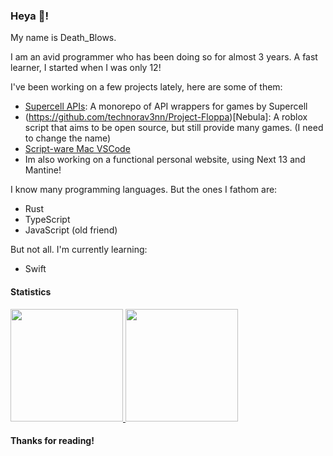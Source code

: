 ### Heya 👋!

My name is Death_Blows.

I am an avid programmer who has been doing so for almost 3 years. A fast learner, I started when I was only 12!

I've been working on a few projects lately, here are some of them: 

- [Supercell APIs](https://github.com/technorav3nn/sc-api):  A monorepo of API wrappers for games by Supercell
- (https://github.com/technorav3nn/Project-Floppa)[Nebula]: A roblox script that aims to be open source, but still provide many games. (I need to change the name)
- [Script-ware Mac VSCode](https://github.com/technorav3nn/scriptware-m-vscode)
- Im also working on a functional personal website, using Next 13 and Mantine!

I know many programming languages. But the ones I fathom are:

- Rust
- TypeScript
- JavaScript (old friend)

But not all. I'm currently learning:

- Swift

#### Statistics

<div>
  <a href="https://github.com/technorav3nn">
  <img height="180em" src="https://github-readme-stats.vercel.app/api?username=technorav3nn&layout=compact&title_color=4F8CC9&text_color=9f9f9f&bg_color=151515&hide_border=true&icon_color=4F8CC9&count_private=true&show_icons=true&include_all_commits=true&theme=dark"/>
  <img height="180em" src="https://github-readme-stats.vercel.app/api/top-langs/?username=technorav3nn&layout=compact&langs_count=7&title_color=4F8CC9&text_color=9f9f9f&bg_color=151515&hide_border=true&icon_color=4F8CC9&count_private=true&show_icons=true&theme=dark"/>
  </a>
</div>

#### Thanks for reading!
